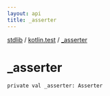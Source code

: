 ```yaml
---
layout: api
title: _asserter
---
```

[stdlib](../index.md) / [kotlin.test](index.md) / [_asserter](_asserter.md)

# _asserter

```
private val _asserter: Asserter
```
